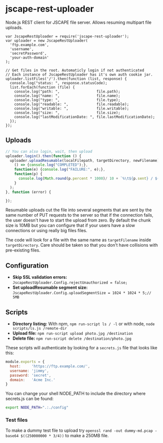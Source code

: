 
# jscape-rest-uploader

Node.js REST client for JSCAPE file server. Allows resuming multipart file uploads.

```javascipt
var JscapeRestUploader = require('jscape-rest-uploader');
var uploader = new JscapeRestUploader(
  'ftp.example.com',
  'username',
  'secretPassword',
  'your-auth-domain'
);

// Get files in the root. Automaticly login if not authenticated
// Each instance of JscapeRestUploader has it's own auth cookie jar.
uploader.listFiles('/').then(function (list, response) {
  console.log("status: ", response.statusCode);
  list.forEach(function (file) {
    console.log("path: ",                 file.path);
    console.log("name: ",                 file.name);
    console.log("type: ",                 file.type);
    console.log("readable: ",             file.readable);
    console.log("writable: ",             file.writable);
    console.log("size: ",                 file.size);
    console.log("lastModificationDate: ", file.lastModificationDate);
  });
});

````


## Uploads

```javascript
// You can also login, wait, then upload
uploader.login().then(function () {
  uploader.uploadResumable(localFilepath, targetDirectory, newFilename).then(
    () => {console.log("COMPLETED");},
    function(e) {console.log("FAILURE:", e);},
    function(p) {
      console.log(Math.round(p.percent * 1000)/ 10 + `%\t${p.sent} / ${p.total}`);
    }
  );  
}, function (error) {

});

```

Resumable uploads cut the file into several segments that are sent
by the same number of PUT requests to the server so that
if the connection fails, the user doesn't have to start the upload from
zero. By default the chunk size is 10MB but you can configure that if
your users have a slow connections or using really big files files.

The code will look for a file with the same name as
`targetFilename` inside `targetDirectory`. Care should be taken so that you don't have collisions
with pre-existing files.

## Configuration

* __Skip SSL validation errors:__ `JscapeRestUploader.Config.rejectUnauthorized = false;`
* __Set uploadResumable segment size:__ `JscapeRestUploader.Config.uploadSegmentSize = 1024 * 1024 * 5;// 5MB`



## Scripts

* **Directory listing:** With npm, `npm run-script ls / -l` or with node, `node scripts/ls.js /remote-dir`
* **Upload file:** `npm run-script upload photo.jpg /destination`
* **Delete file:** `npm run-script delete /destination/photo.jpg`

These scripts will authenticate by looking for a `secrets.js` file that looks like this:

```javascript
module.exports = {
  host:     'https://ftp.example.com/',
  username: 'jimmy',
  password: 'secret',
  domain:   'Acme Inc.'
}
```

You can change your shell NODE_PATH to include the directory where secrets.js can be found:

```sh
export NODE_PATH=".:./config"
```

### Test files
To make a dummy test file to upload try `openssl rand -out dummy-md.pcap -base64 $((250000000 * 3/4))` to make a 250MB file.
